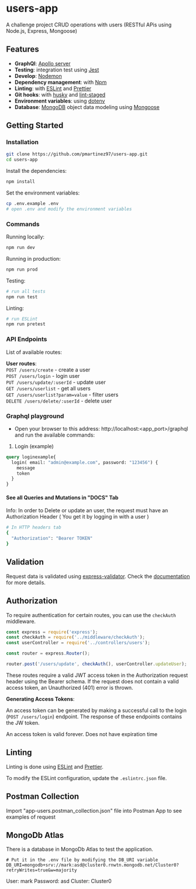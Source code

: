 # users-app

A challenge project
CRUD operations with users
(RESTful APis using Node.js, Express, Mongoose)

## Features
- **GraphQl**: [Apollo server](https://www.apollographql.com/docs/apollo-server/v1/)
- **Testing**: integration test using [Jest](https://jestjs.io)
- **Develop**: [Nodemon](https://nodemon.io/)
- **Dependency management**: with [Npm](https://docs.npmjs.com/about-npm/)
- **Linting**: with [ESLint](https://eslint.org) and [Prettier](https://prettier.io)
- **Git hooks**: with [husky](https://github.com/typicode/husky) and [lint-staged](https://github.com/okonet/lint-staged)
- **Environment variables**: using [dotenv](https://github.com/motdotla/dotenv)
- **Database**: [MongoDB](https://www.mongodb.com) object data modeling using [Mongoose](https://mongoosejs.com)

## Getting Started
### Installation

```bash
git clone https://github.com/pmartinez97/users-app.git
cd users-app
```

Install the dependencies:

```bash
npm install
```

Set the environment variables:
```bash
cp .env.example .env
# open .env and modify the environment variables
```

### Commands

Running locally:

```bash
npm run dev
```

Running in production:

```bash
npm run prod
```

Testing:

```bash
# run all tests
npm run test
```

Linting:

```bash
# run ESLint
npm run pretest
```

### API Endpoints

List of available routes:

**User routes**:\
`POST /users/create` - create a user\
`POST /users/login` - login user\
`PUT /users/update/:userId` - update user\
`GET /users/userlist` - get all users\
`GET /users/userlist?param=value` - filter users\
`DELETE /users/delete/:userId` - delete user

### Graphql playground
- Open your browser to this address: http://localhost:<app_port>/graphql and run the available commands:
1. Login (example)
```graphQL
query loginexample{
  login( email: "admin@example.com", password: "123456") {
    message
    token
  }
}
```

#### See all Queries and Mutations in "DOCS" Tab

Info: In order to Delete or update an user, the request must have an  Authorization Header ( You get it by logging in with a user )
```bash
# In HTTP headers tab
{
  "Authorization": "Bearer TOKEN"
}
```

## Validation

Request data is validated using [express-validator](https://express-validator.github.io). Check the [documentation](https://express-validator.github.io/docs/index.html) for more details.

## Authorization

To require authentication for certain routes, you can use the `checkAuth` middleware.

```javascript
const express = require('express');
const checkAuth = require('../middleware/checkAuth');
const userController = require('../controllers/users');

const router = express.Router();

router.post('/users/update', checkAuth(), userController.updateUser);
```

These routes require a valid JWT access token in the Authorization request header using the Bearer schema. If the request does not contain a valid access token, an Unauthorized (401) error is thrown.

**Generating Access Tokens**:

An access token can be generated by making a successful call to the login (`POST /users/login`) endpoint. The response of these endpoints contains the JW token.

An access token is valid forever. Does not have expiration time

## Linting

Linting is done using [ESLint](https://eslint.org/) and [Prettier](https://prettier.io).

To modify the ESLint configuration, update the `.eslintrc.json` file.

## Postman Collection

Import "app-users.postman_collection.json" file into Postman App to see examples of request

## MongoDb Atlas

There is a database in MongoDb Atlas to test the application.

```
# Put it in the .env file by modifying the DB_URI variable
DB_URI=mongodb+srv://mark:asd@cluster0.rnwtn.mongodb.net/Cluster0?retryWrites=true&w=majority
```

User: mark
Password: asd
Cluster: Cluster0
